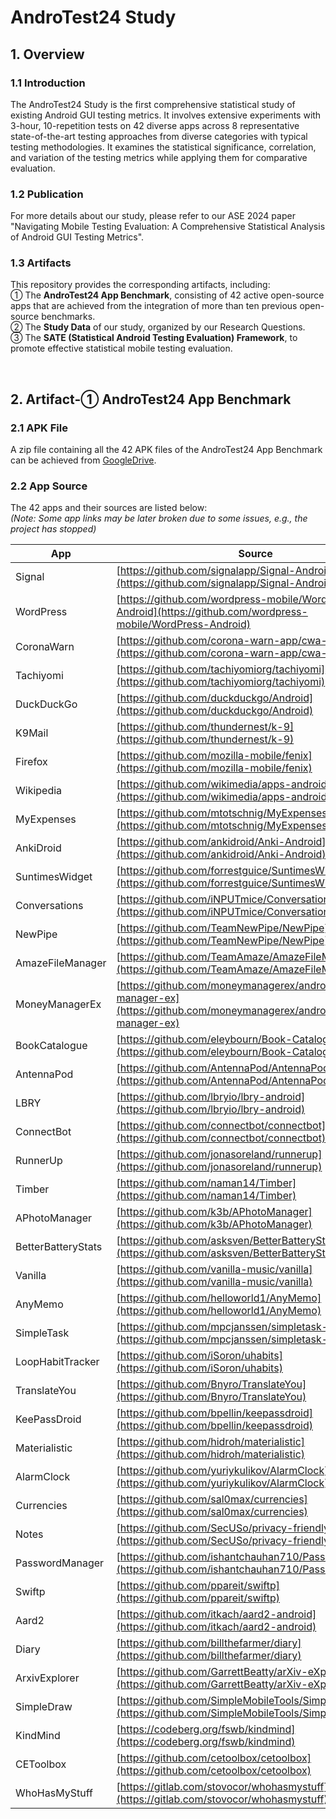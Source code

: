 # AndroTest24 Study
## 1. Overview
### 1.1 Introduction
The AndroTest24 Study is the first comprehensive statistical study of existing Android GUI testing metrics. It involves extensive experiments with 3-hour, 10-repetition tests on 42 diverse apps across 8 representative state-of-the-art testing approaches from diverse categories with typical testing methodologies. It examines the statistical significance, correlation, and variation of the testing metrics while applying them for comparative evaluation.

### 1.2 Publication
For more details about our study, please refer to our ASE 2024 paper "Navigating Mobile Testing Evaluation: A Comprehensive Statistical Analysis of Android GUI Testing Metrics".

### 1.3 Artifacts
This repository provides the corresponding artifacts, including:<br />① The **AndroTest24 App Benchmark**, consisting of 42 active open-source apps that are achieved from the integration of more than ten previous open-source benchmarks.<br />② The **Study Data** of our study, organized by our Research Questions.<br />③ The **SATE (Statistical Android Testing Evaluation) Framework**, to promote effective statistical mobile testing evaluation.

<br/>

## 2. Artifact-① **AndroTest24 App Benchmark**
### 2.1 APK File
A zip file containing all the 42 APK files of the AndroTest24 App Benchmark can be achieved from [GoogleDrive](https://drive.google.com/drive/folders/19efppfJEJ-z463v9BRsldv190CMDEog_?usp=drive_link).

### 2.2 App Source
The 42 apps and their sources are listed below:<br />_(Note: Some app links may be later broken due to some issues, e.g., the project has stopped)_

| **App** | **Source** |
| --- | --- |
| Signal | [https://github.com/signalapp/Signal-Android](https://github.com/signalapp/Signal-Android) |
| WordPress | [https://github.com/wordpress-mobile/WordPress-Android](https://github.com/wordpress-mobile/WordPress-Android) |
| CoronaWarn | [https://github.com/corona-warn-app/cwa-app-android](https://github.com/corona-warn-app/cwa-app-android) |
| Tachiyomi | [https://github.com/tachiyomiorg/tachiyomi](https://github.com/tachiyomiorg/tachiyomi) |
| DuckDuckGo | [https://github.com/duckduckgo/Android](https://github.com/duckduckgo/Android) |
| K9Mail | [https://github.com/thundernest/k-9](https://github.com/thundernest/k-9) |
| Firefox | [https://github.com/mozilla-mobile/fenix](https://github.com/mozilla-mobile/fenix) |
| Wikipedia | [https://github.com/wikimedia/apps-android-wikipedia](https://github.com/wikimedia/apps-android-wikipedia) |
| MyExpenses | [https://github.com/mtotschnig/MyExpenses](https://github.com/mtotschnig/MyExpenses) |
| AnkiDroid | [https://github.com/ankidroid/Anki-Android](https://github.com/ankidroid/Anki-Android) |
| SuntimesWidget | [https://github.com/forrestguice/SuntimesWidget](https://github.com/forrestguice/SuntimesWidget) |
| Conversations | [https://github.com/iNPUTmice/Conversations](https://github.com/iNPUTmice/Conversations) |
| NewPipe | [https://github.com/TeamNewPipe/NewPipe](https://github.com/TeamNewPipe/NewPipe) |
| AmazeFileManager | [https://github.com/TeamAmaze/AmazeFileManager](https://github.com/TeamAmaze/AmazeFileManager) |
| MoneyManagerEx | [https://github.com/moneymanagerex/android-money-manager-ex](https://github.com/moneymanagerex/android-money-manager-ex) |
| BookCatalogue | [https://github.com/eleybourn/Book-Catalogue](https://github.com/eleybourn/Book-Catalogue) |
| AntennaPod | [https://github.com/AntennaPod/AntennaPod](https://github.com/AntennaPod/AntennaPod) |
| LBRY | [https://github.com/lbryio/lbry-android](https://github.com/lbryio/lbry-android) |
| ConnectBot | [https://github.com/connectbot/connectbot](https://github.com/connectbot/connectbot) |
| RunnerUp | [https://github.com/jonasoreland/runnerup](https://github.com/jonasoreland/runnerup) |
| Timber | [https://github.com/naman14/Timber](https://github.com/naman14/Timber) |
| APhotoManager | [https://github.com/k3b/APhotoManager](https://github.com/k3b/APhotoManager) |
| BetterBatteryStats | [https://github.com/asksven/BetterBatteryStats](https://github.com/asksven/BetterBatteryStats) |
| Vanilla | [https://github.com/vanilla-music/vanilla](https://github.com/vanilla-music/vanilla) |
| AnyMemo | [https://github.com/helloworld1/AnyMemo](https://github.com/helloworld1/AnyMemo) |
| SimpleTask | [https://github.com/mpcjanssen/simpletask-android](https://github.com/mpcjanssen/simpletask-android) |
| LoopHabitTracker | [https://github.com/iSoron/uhabits](https://github.com/iSoron/uhabits) |
| TranslateYou | [https://github.com/Bnyro/TranslateYou](https://github.com/Bnyro/TranslateYou) |
| KeePassDroid | [https://github.com/bpellin/keepassdroid](https://github.com/bpellin/keepassdroid) |
| Materialistic | [https://github.com/hidroh/materialistic](https://github.com/hidroh/materialistic) |
| AlarmClock | [https://github.com/yuriykulikov/AlarmClock](https://github.com/yuriykulikov/AlarmClock) |
| Currencies | [https://github.com/sal0max/currencies](https://github.com/sal0max/currencies) |
| Notes | [https://github.com/SecUSo/privacy-friendly-notes](https://github.com/SecUSo/privacy-friendly-notes) |
| PasswordManager | [https://github.com/ishantchauhan710/PasswordManager](https://github.com/ishantchauhan710/PasswordManager) |
| Swiftp | [https://github.com/ppareit/swiftp](https://github.com/ppareit/swiftp) |
| Aard2 | [https://github.com/itkach/aard2-android](https://github.com/itkach/aard2-android) |
| Diary | [https://github.com/billthefarmer/diary](https://github.com/billthefarmer/diary) |
| ArxivExplorer | [https://github.com/GarrettBeatty/arXiv-eXplorer](https://github.com/GarrettBeatty/arXiv-eXplorer) |
| SimpleDraw | [https://github.com/SimpleMobileTools/Simple-Draw](https://github.com/SimpleMobileTools/Simple-Draw) |
| KindMind | [https://codeberg.org/fswb/kindmind](https://codeberg.org/fswb/kindmind) |
| CEToolbox | [https://github.com/cetoolbox/cetoolbox](https://github.com/cetoolbox/cetoolbox) |
| WhoHasMyStuff | [https://gitlab.com/stovocor/whohasmystuff](https://gitlab.com/stovocor/whohasmystuff) |
